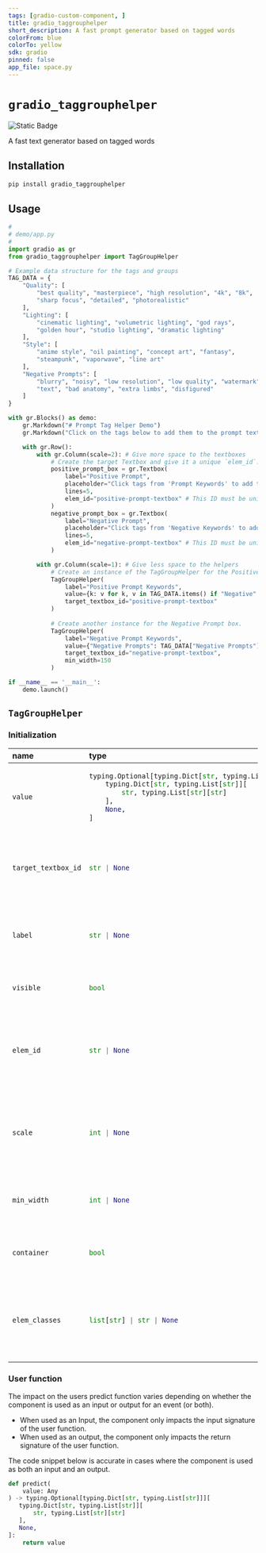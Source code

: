 ```yaml
---
tags: [gradio-custom-component, ]
title: gradio_taggrouphelper
short_description: A fast prompt generator based on tagged words
colorFrom: blue
colorTo: yellow
sdk: gradio
pinned: false
app_file: space.py
---
```


# `gradio_taggrouphelper`
<img alt="Static Badge" src="https://img.shields.io/badge/version%20-%200.0.1%20-%20orange">  

A fast text generator based on tagged words

## Installation

```bash
pip install gradio_taggrouphelper
```

## Usage

```python
#
# demo/app.py
#
import gradio as gr
from gradio_taggrouphelper import TagGroupHelper 

# Example data structure for the tags and groups
TAG_DATA = {
    "Quality": [
        "best quality", "masterpiece", "high resolution", "4k", "8k", 
        "sharp focus", "detailed", "photorealistic"
    ],
    "Lighting": [
        "cinematic lighting", "volumetric lighting", "god rays", 
        "golden hour", "studio lighting", "dramatic lighting"
    ],
    "Style": [
        "anime style", "oil painting", "concept art", "fantasy", 
        "steampunk", "vaporwave", "line art"
    ],
    "Negative Prompts": [
        "blurry", "noisy", "low resolution", "low quality", "watermark",
        "text", "bad anatomy", "extra limbs", "disfigured"
    ]
}

with gr.Blocks() as demo:
    gr.Markdown("# Prompt Tag Helper Demo")
    gr.Markdown("Click on the tags below to add them to the prompt textboxes.")

    with gr.Row():
        with gr.Column(scale=2): # Give more space to the textboxes
            # Create the target Textbox and give it a unique `elem_id`.
            positive_prompt_box = gr.Textbox(
                label="Positive Prompt",
                placeholder="Click tags from 'Prompt Keywords' to add them here...",
                lines=5,
                elem_id="positive-prompt-textbox" # This ID must be unique
            )
            negative_prompt_box = gr.Textbox(
                label="Negative Prompt",
                placeholder="Click tags from 'Negative Keywords' to add them here...",
                lines=5,
                elem_id="negative-prompt-textbox" # This ID must be unique
            )

        with gr.Column(scale=1): # Give less space to the helpers
            # Create an instance of the TagGroupHelper for the Positive Prompt box.
            TagGroupHelper(
                label="Positive Prompt Keywords",
                value={k: v for k, v in TAG_DATA.items() if "Negative" not in k},
                target_textbox_id="positive-prompt-textbox"
            )
            
            # Create another instance for the Negative Prompt box.
            TagGroupHelper(
                label="Negative Prompt Keywords",
                value={"Negative Prompts": TAG_DATA["Negative Prompts"]},
                target_textbox_id="negative-prompt-textbox",
                min_width=150
            )

if __name__ == '__main__':
    demo.launch()
```

## `TagGroupHelper`

### Initialization

<table>
<thead>
<tr>
<th align="left">name</th>
<th align="left" style="width: 25%;">type</th>
<th align="left">default</th>
<th align="left">description</th>
</tr>
</thead>
<tbody>
<tr>
<td align="left"><code>value</code></td>
<td align="left" style="width: 25%;">

```python
typing.Optional[typing.Dict[str, typing.List[str]]][
    typing.Dict[str, typing.List[str]][
        str, typing.List[str][str]
    ],
    None,
]
```

</td>
<td align="left"><code>None</code></td>
<td align="left">A dictionary where keys are group names and values are lists of tags.</td>
</tr>

<tr>
<td align="left"><code>target_textbox_id</code></td>
<td align="left" style="width: 25%;">

```python
str | None
```

</td>
<td align="left"><code>None</code></td>
<td align="left">The `elem_id` of the `gr.Textbox` component to target. Required.</td>
</tr>

<tr>
<td align="left"><code>label</code></td>
<td align="left" style="width: 25%;">

```python
str | None
```

</td>
<td align="left"><code>None</code></td>
<td align="left">The label for this component, displayed above the groups.</td>
</tr>

<tr>
<td align="left"><code>visible</code></td>
<td align="left" style="width: 25%;">

```python
bool
```

</td>
<td align="left"><code>True</code></td>
<td align="left">If False, the component will be hidden.</td>
</tr>

<tr>
<td align="left"><code>elem_id</code></td>
<td align="left" style="width: 25%;">

```python
str | None
```

</td>
<td align="left"><code>None</code></td>
<td align="left">An optional string that is assigned as the id of this component in the HTML DOM.</td>
</tr>

<tr>
<td align="left"><code>scale</code></td>
<td align="left" style="width: 25%;">

```python
int | None
```

</td>
<td align="left"><code>None</code></td>
<td align="left">The relative size of the component compared to others in a `gr.Row` or `gr.Column`.</td>
</tr>

<tr>
<td align="left"><code>min_width</code></td>
<td align="left" style="width: 25%;">

```python
int | None
```

</td>
<td align="left"><code>None</code></td>
<td align="left">The minimum-width of the component in pixels.</td>
</tr>

<tr>
<td align="left"><code>container</code></td>
<td align="left" style="width: 25%;">

```python
bool
```

</td>
<td align="left"><code>True</code></td>
<td align="left">If False, the component will not be wrapped in a container.</td>
</tr>

<tr>
<td align="left"><code>elem_classes</code></td>
<td align="left" style="width: 25%;">

```python
list[str] | str | None
```

</td>
<td align="left"><code>None</code></td>
<td align="left">An optional list of strings to assign as CSS classes to the component.</td>
</tr>
</tbody></table>




### User function

The impact on the users predict function varies depending on whether the component is used as an input or output for an event (or both).

- When used as an Input, the component only impacts the input signature of the user function.
- When used as an output, the component only impacts the return signature of the user function.

The code snippet below is accurate in cases where the component is used as both an input and an output.



 ```python
 def predict(
     value: Any
 ) -> typing.Optional[typing.Dict[str, typing.List[str]]][
    typing.Dict[str, typing.List[str]][
        str, typing.List[str][str]
    ],
    None,
]:
     return value
 ```
 
